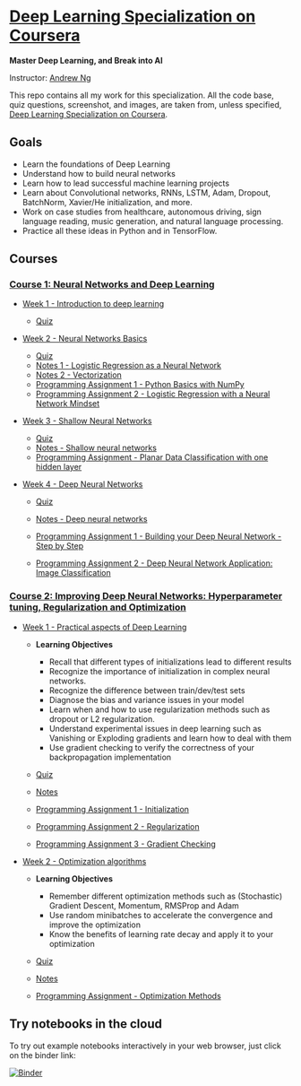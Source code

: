 # [Deep Learning Specialization on Coursera](https://www.coursera.org/specializations/deep-learning)

**Master Deep Learning, and Break into AI**

Instructor: [Andrew Ng](http://www.andrewng.org/)

This repo contains all my work for this specialization. All the code base, quiz questions, screenshot, and images, are taken from, unless specified, [Deep Learning Specialization on Coursera](https://www.coursera.org/specializations/deep-learning).
## Goals
- Learn the foundations of Deep Learning
- Understand how to build neural networks
- Learn how to lead successful machine learning projects
- Learn about Convolutional networks, RNNs, LSTM, Adam, Dropout, BatchNorm, Xavier/He initialization, and more.
- Work on case studies from healthcare, autonomous driving, sign language reading, music generation, and natural language processing.
- Practice all these ideas in Python and in TensorFlow.


## Courses
### [Course 1: Neural Networks and Deep Learning](https://github.com/andersy005/deep-learning-specialization/tree/master/01-Neural-Networks-and-Deep-Learning)
  - [Week 1 - Introduction to deep learning
](https://github.com/andersy005/deep-learning-specialization-coursera/tree/master/01-Neural-Networks-and-Deep-Learning/week1)
    - [Quiz](https://github.com/andersy005/deep-learning-specialization-coursera/blob/master/01-Neural-Networks-and-Deep-Learning/week1/quiz1.pdf)
  - [Week 2 - Neural Networks Basics](https://github.com/andersy005/deep-learning-specialization-coursera/tree/master/01-Neural-Networks-and-Deep-Learning/week2)
    - [Quiz](https://github.com/andersy005/deep-learning-specialization-coursera/blob/master/01-Neural-Networks-and-Deep-Learning/week2/quiz.pdf)
    - [Notes 1 - Logistic Regression as a Neural Network](https://github.com/andersy005/deep-learning-specialization-coursera/blob/master/01-Neural-Networks-and-Deep-Learning/week2/01-Logistic-Regression-as-a-Neural-Network.ipynb)
    - [Notes 2 - Vectorization](https://github.com/andersy005/deep-learning-specialization-coursera/blob/master/01-Neural-Networks-and-Deep-Learning/week2/02-vectorization.ipynb)
    - [Programming Assignment 1 - Python Basics with NumPy](https://github.com/andersy005/deep-learning-specialization-coursera/blob/master/01-Neural-Networks-and-Deep-Learning/week2/Programming-Assignments/Python%2BBasics%2BWith%2BNumpy%2Bv2.ipynb)
    - [Programming Assignment 2 - Logistic Regression with a Neural Network Mindset](https://github.com/andersy005/deep-learning-specialization-coursera/blob/master/01-Neural-Networks-and-Deep-Learning/week2/Programming-Assignments/Logistic%2BRegression%2Bwith%2Ba%2BNeural%2BNetwork%2Bmindset%2Bv3.ipynb)
    
  - [Week 3 - Shallow Neural Networks](https://github.com/andersy005/deep-learning-specialization-coursera/tree/master/01-Neural-Networks-and-Deep-Learning/week3)
    - [Quiz](https://github.com/andersy005/deep-learning-specialization-coursera/blob/master/01-Neural-Networks-and-Deep-Learning/week3/quiz.pdf)
    - [Notes - Shallow neural networks](https://github.com/andersy005/deep-learning-specialization-coursera/blob/master/01-Neural-Networks-and-Deep-Learning/week3/shallow-neural-network.ipynb)
    - [Programming Assignment - Planar Data Classification with one hidden layer](https://github.com/andersy005/deep-learning-specialization-coursera/blob/master/01-Neural-Networks-and-Deep-Learning/week3/Programming%20Assignments/Planar%2Bdata%2Bclassification%2Bwith%2Bone%2Bhidden%2Blayer%2Bv2.ipynb)
      
  - [Week 4 - Deep Neural Networks](https://github.com/andersy005/deep-learning-specialization-coursera/tree/master/01-Neural-Networks-and-Deep-Learning/week3)
    - [Quiz](https://github.com/andersy005/deep-learning-specialization-coursera/blob/master/01-Neural-Networks-and-Deep-Learning/week4/quiz.pdf)
    - [Notes - Deep neural networks](https://github.com/andersy005/deep-learning-specialization-coursera/blob/master/01-Neural-Networks-and-Deep-Learning/week4/deep-neural-networks.ipynb)
    - [Programming Assignment 1 - Building your Deep Neural Network - Step by Step](https://github.com/andersy005/deep-learning-specialization-coursera/blob/master/01-Neural-Networks-and-Deep-Learning/week4/Programming%20Assignments/Building%20your%20Deep%20Neural%20Network%20-%20Step%20by%20Step/Building%2Byour%2BDeep%2BNeural%2BNetwork%2B-%2BStep%2Bby%2BStep%2Bv3.ipynb)
    
     - [Programming Assignment 2 - Deep Neural Network Application: Image Classification](https://github.com/andersy005/deep-learning-specialization-coursera/blob/master/01-Neural-Networks-and-Deep-Learning/week4/Programming%20Assignments/Deep%20Neural%20Network%20Application:%20Image%20Classification/Deep%2BNeural%2BNetwork%2B-%2BApplication%2Bv3.ipynb)
    
    
    
### [Course 2: Improving Deep Neural Networks: Hyperparameter tuning, Regularization and Optimization](https://github.com/andersy005/deep-learning-specialization-coursera/tree/master/02-Improving-Deep-Neural-Networks)

- [Week 1 - Practical aspects of Deep Learning](https://github.com/andersy005/deep-learning-specialization-coursera/tree/master/02-Improving-Deep-Neural-Networks/week1)

  - **Learning Objectives**

    - Recall that different types of initializations lead to different results
    - Recognize the importance of initialization in complex neural networks.
    - Recognize the difference between train/dev/test sets
    - Diagnose the bias and variance issues in your model
    - Learn when and how to use regularization methods such as dropout or L2 regularization.
    - Understand experimental issues in deep learning such as Vanishing or Exploding gradients and learn how to deal with them
    - Use gradient checking to verify the correctness of your backpropagation implementation

  - [Quiz](https://github.com/andersy005/deep-learning-specialization-coursera/blob/master/02-Improving-Deep-Neural-Networks/week1/quiz.pdf)

  - [Notes](https://github.com/andersy005/deep-learning-specialization-coursera/blob/master/02-Improving-Deep-Neural-Networks/week1/Practical-aspects-of-Deep-Learning.ipynb)

  - [Programming Assignment 1 - Initialization](https://github.com/andersy005/deep-learning-specialization-coursera/blob/master/02-Improving-Deep-Neural-Networks/week1/Programming-Assignments/Initialization/Initialization.ipynb)

  - [Programming Assignment 2 - Regularization](https://github.com/andersy005/deep-learning-specialization-coursera/blob/master/02-Improving-Deep-Neural-Networks/week1/Programming-Assignments/Regularization/Regularization.ipynb)

  - [Programming Assignment 3 - Gradient Checking](https://github.com/andersy005/deep-learning-specialization-coursera/blob/master/02-Improving-Deep-Neural-Networks/week1/Programming-Assignments/Gradient%20Checking/Gradient%2BChecking.ipynb)
  
- [Week 2 - Optimization algorithms](https://github.com/andersy005/deep-learning-specialization-coursera/tree/master/02-Improving-Deep-Neural-Networks/week2)

  - **Learning Objectives**

    - Remember different optimization methods such as (Stochastic) Gradient Descent, Momentum, RMSProp and Adam
    - Use random minibatches to accelerate the convergence and improve the optimization
    - Know the benefits of learning rate decay and apply it to your optimization
    
  - [Quiz](https://github.com/andersy005/deep-learning-specialization-coursera/blob/master/02-Improving-Deep-Neural-Networks/week2/quiz.pdf)
  - [Notes](https://github.com/andersy005/deep-learning-specialization-coursera/blob/master/02-Improving-Deep-Neural-Networks/week2/optimization-algoritihms.ipynb)
  - [Programming Assignment - Optimization Methods](https://github.com/andersy005/deep-learning-specialization-coursera/blob/master/02-Improving-Deep-Neural-Networks/week2/Programming-Assignments/Optimization%2Bmethods.ipynb)

## Try notebooks in the cloud

To try out example notebooks interactively in your web browser, just click on the binder link:

[![Binder](https://i.imgur.com/xzKbKkP.png)](https://mybinder.org/v2/gh/andersy005/deep-learning-specialization-coursera/master)
